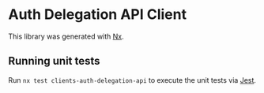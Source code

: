 <!-- gitbook-navigation: "Delegation API" -->

# Auth Delegation API Client

This library was generated with [Nx](https://nx.dev).

## Running unit tests

Run `nx test clients-auth-delegation-api` to execute the unit tests via [Jest](https://jestjs.io).
